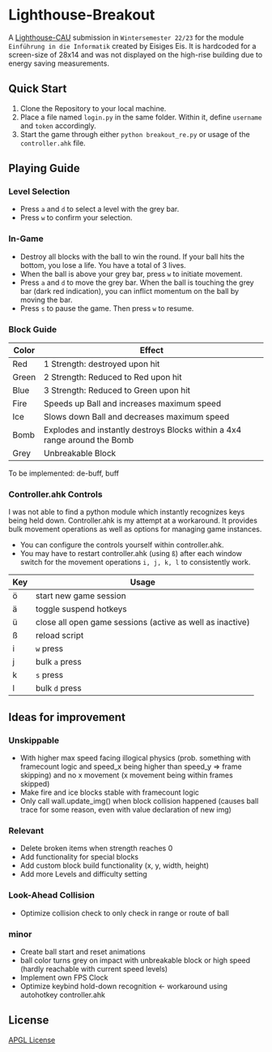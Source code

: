 # Lighthouse-Breakout
A [Lighthouse-CAU](https://github.com/ProjectLighthouseCAU) submission in `Wintersemester 22/23` for the module `Einführung in die Informatik` created by Eisiges Eis. It is hardcoded for a screen-size of 28x14 and was not displayed on the high-rise building due to energy saving measurements.

## Quick Start
1. Clone the Repository to your local machine.
2. Place a file named `login.py` in the same folder. Within it, define `username` and `token` accordingly.
3. Start the game through either `python breakout_re.py` or usage of the `controller.ahk` file.

## Playing Guide
### Level Selection
- Press `a` and `d` to select a level with the grey bar.
- Press `w` to confirm your selection.

### In-Game
- Destroy all blocks with the ball to win the round. If your ball hits the bottom, you lose a life. You have a total of 3 lives.
- When the ball is above your grey bar, press `w` to initiate movement.
- Press `a` and `d` to move the grey bar. When the ball is touching the grey bar (dark red indication), you can inflict momentum on the ball by moving the bar.
- Press `s` to pause the game. Then press `w` to resume.

### Block Guide
| Color | Effect |
| --- | --- |
| Red | 1 Strength: destroyed upon hit |
| Green | 2 Strength: Reduced to Red upon hit |
| Blue | 3 Strength: Reduced to Green upon hit |
| Fire | Speeds up Ball and increases maximum speed |
| Ice | Slows down Ball and decreases maximum speed |
| Bomb | Explodes and instantly destroys Blocks within a 4x4 range around the Bomb |
| Grey | Unbreakable Block |

To be implemented: de-buff, buff

### Controller.ahk Controls
I was not able to find a python module which instantly recognizes keys being held down. Controller.ahk is my attempt at a workaround. It provides bulk movement operations as well as options for managing game instances.
- You can configure the controls yourself within controller.ahk.
- You may have to restart controller.ahk (using `ß`) after each window switch for the movement operations `i, j, k, l` to consistently work.

| Key | Usage |
| --- | --- |
| ö | start new game session |
| ä | toggle suspend hotkeys |
| ü | close all open game sessions (active as well as inactive) |
| ß | reload script |
| i | `w` press |
| j | bulk `a` press |
| k | `s` press |
| l | bulk `d` press |

## Ideas for improvement
### Unskippable
- With higher max speed facing illogical physics (prob. something with framecount logic and speed_x being higher than speed_y => frame skipping) and no x movement (x movement being within frames skipped)
- Make fire and ice blocks stable with framecount logic
- Only call wall.update_img() when block collision happened (causes ball trace for some reason, even with value declaration of new img)

### Relevant
- Delete broken items when strength reaches 0
- Add functionality for special blocks
- Add custom block build functionality (x, y, width, height)
- Add more Levels and difficulty setting

### Look-Ahead Collision
- Optimize collision check to only check in range or route of ball

### minor
- Create ball start and reset animations
- ball color turns grey on impact with unbreakable block or high speed (hardly reachable with current speed levels)
- Implement own FPS Clock
- Optimize keybind hold-down recognition <- workaround using autohotkey controller.ahk

## License
[APGL License](LICENSE)
